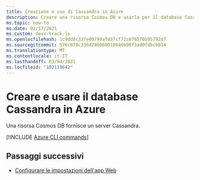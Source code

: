 ```yaml
---
title: Creazione e uso di Cassandra in Azure
description: Creare una risorsa Cosmos DB e usarla per il database Cassandra.
ms.topic: how-to
ms.date: 02/17/2021
ms.custom: devx-track-js
ms.openlocfilehash: 1c9dddc337e00799afd37cf72c076576b95792d7
ms.sourcegitcommit: 576c878c338d286060010646b96f3ad0fdbcb814
ms.translationtype: MT
ms.contentlocale: it-IT
ms.lasthandoff: 03/04/2021
ms.locfileid: "102118642"
---
```

# <a name="create-and-use-cassandra-database-on-azure"></a>Creare e usare il database Cassandra in Azure

Una risorsa Cosmos DB fornisce un server Cassandra. 

[!INCLUDE [Azure CLI commands](../../includes/azure-cli-cassandra-db.md)]

## <a name="next-steps"></a>Passaggi successivi

* [Configurare le impostazioni dell'app Web](../configure-web-app-settings.md)

